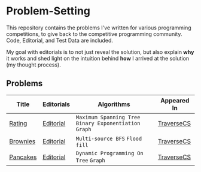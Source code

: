 # Problem-Setting
This repository contains the problems I've written for various programming competitions, to give back to the competitive programming community. Code, Editorial, and Test Data are included.

My goal with editorials is to not just reveal the solution, but also explain **why** it works and shed light on the intuition behind **how** I arrived at the solution (my thought process).

## Problems

| Title | Editorials | Algorithms | Appeared In |
| ----- | ---------- | ---------- | ----------- |
[Rating](./Rating/RatingEditorial.pdf) | [Editorial](./Rating/RatingEditorial.pdf) | `Maximum Spanning Tree` `Binary Exponentiation` `Graph` | [TraverseCS](https://traverse-cs.org/) |
[Brownies](./Brownies/BrowniesEditorial.pdf) | [Editorial](./Brownies/BrowniesEditorial.pdf) | `Multi-source BFS` `Flood fill`| [TraverseCS](https://traverse-cs.org/) |
[Pancakes](./Pancakes/PancakesEditorial.pdf) | [Editorial](./Pancakes/PancakesEditorial.pdf) | `Dynamic Programming On Tree` `Graph`| [TraverseCS](https://traverse-cs.org/) |